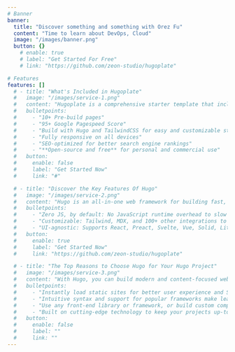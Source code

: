 ```yaml
---
# Banner
banner:
  title: "Discover something and something with Orez Fu"
  content: "Time to learn about DevOps, Cloud"
  image: "/images/banner.png"
  button: {}
    # enable: true
    # label: "Get Started For Free"
    # link: "https://github.com/zeon-studio/hugoplate"

# Features
features: []
  # - title: "What's Included in Hugoplate"
  #   image: "/images/service-1.png"
  #   content: "Hugoplate is a comprehensive starter template that includes everything you need to get started with your Hugo project. What's Included in Hugoplate"
  #   bulletpoints:
  #     - "10+ Pre-build pages"
  #     - "95+ Google Pagespeed Score"
  #     - "Build with Hugo and TailwindCSS for easy and customizable styling"
  #     - "Fully responsive on all devices"
  #     - "SEO-optimized for better search engine rankings"
  #     - "**Open-source and free** for personal and commercial use"
  #   button:
  #     enable: false
  #     label: "Get Started Now"
  #     link: "#"

  # - title: "Discover the Key Features Of Hugo"
  #   image: "/images/service-2.png"
  #   content: "Hugo is an all-in-one web framework for building fast, content-focused websites. It offers a range of exciting features for developers and website creators. Some of the key features are:"
  #   bulletpoints:
  #     - "Zero JS, by default: No JavaScript runtime overhead to slow you down."
  #     - "Customizable: Tailwind, MDX, and 100+ other integrations to choose from."
  #     - "UI-agnostic: Supports React, Preact, Svelte, Vue, Solid, Lit and more."
  #   button:
  #     enable: true
  #     label: "Get Started Now"
  #     link: "https://github.com/zeon-studio/hugoplate"

  # - title: "The Top Reasons to Choose Hugo for Your Hugo Project"
  #   image: "/images/service-3.png"
  #   content: "With Hugo, you can build modern and content-focused websites without sacrificing performance or ease of use."
  #   bulletpoints:
  #     - "Instantly load static sites for better user experience and SEO."
  #     - "Intuitive syntax and support for popular frameworks make learning and using Hugo a breeze."
  #     - "Use any front-end library or framework, or build custom components, for any project size."
  #     - "Built on cutting-edge technology to keep your projects up-to-date with the latest web standards."
  #   button:
  #     enable: false
  #     label: ""
  #     link: ""
---
```

